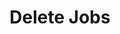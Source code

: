 ---
title: Delete Jobs
excerpt: >-
  Delete multiple jobs that have been submitted to DocuPanda for processing. You
  can provide a list of job IDs to delete multiple jobs at once. Since jobs are
  just a record of events, deleting them will just hide them from you - the
  actual records will still be stored in the database. For specific jobs that
  contain actual data, such as Analyze-Document, the data will be deleted.
api:
  file: openapi-(2).json
  operationId: delete_jobs
hidden: false
---